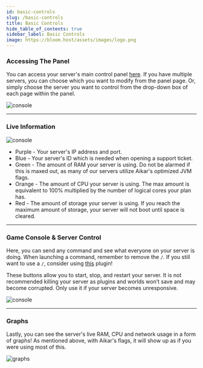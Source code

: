 ```yaml
---
id: basic-controls
slug: /basic-controls
title: Basic Controls
hide_table_of_contents: true
sidebar_label: Basic Controls
image: https://bloom.host/assets/images/logo.png
---
```


### Accessing The Panel

You can access your server's main control panel [here](https://mc.bloom.host/). If you have multiple servers, you can choose which you want to modify from the panel page. Or, simply choose the server you want to control from the drop-down box of each page within the panel.

![console](/imgs/using_the_panel/basic_controls/1.png)

---

### Live Information
![console](/imgs/using_the_panel/basic_controls/2.png)

- Purple - Your server's IP address and port.
- Blue - Your server's ID which is needed when opening a support ticket.
- Green - The amount of RAM your server is using. Do not be alarmed if this is maxed out, as many of our servers utilize Aikar's optimized JVM flags.
- Orange - The amount of CPU your server is using. The max amount is equivalent to 100% multiplied by the number of logical cores your plan has.
- Red - The amount of storage your server is using. If you reach the maximum amount of storage, your server will not boot until space is cleared.

---

### Game Console & Server Control
Here, you can send any command and see what everyone on your server is doing. When launching a command, remember to remove the `/`. If you still want to use a `/`, consider using [this](https://www.spigotmc.org/resources/81157) plugin!

These buttons allow you to start, stop, and restart your server. It is not recommended killing your server as plugins and worlds won’t save and may become corrupted. Only use it if your server becomes unresponsive.

![console](/imgs/using_the_panel/basic_controls/3.png)

---

### Graphs
Lastly, you can see the server's live RAM, CPU and network usage in a form of graphs! As mentioned above, with Aikar's flags, it will show up as if you were using most of this. 

![graphs](/imgs/using_the_panel/basic_controls/4.png)
